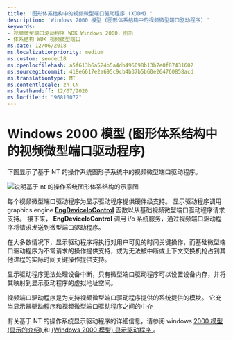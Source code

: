 ```yaml
---
title: '图形体系结构中的视频微型端口驱动程序 (XDDM) '
description: 'Windows 2000 模型 (图形体系结构中的视频微型端口驱动程序) '
keywords:
- 视频微型端口驱动程序 WDK Windows 2000，图形
- 体系结构 WDK 视频微型端口
ms.date: 12/06/2018
ms.localizationpriority: medium
ms.custom: seodec18
ms.openlocfilehash: a5f613b6a524b5a4db496098b13b7e0f87431602
ms.sourcegitcommit: 418e6617e2a695c9cb4b37b5b60e264760858acd
ms.translationtype: MT
ms.contentlocale: zh-CN
ms.lasthandoff: 12/07/2020
ms.locfileid: "96810072"
---
```

# <a name="video-miniport-driver-in-the-graphics-architecture-windows-2000-model"></a>Windows 2000 模型 (图形体系结构中的视频微型端口驱动程序) 

下图显示了基于 NT 的操作系统图形子系统中的视频微型端口驱动程序。

![说明基于 nt 的操作系统图形体系结构的示意图](images/2vidarch.png)

每个视频微型端口驱动程序为显示驱动程序提供硬件级支持。 显示驱动程序调用 graphics engine [**EngDeviceIoControl**](/windows/win32/api/winddi/nf-winddi-engdeviceiocontrol) 函数以从基础视频微型端口驱动程序请求支持。 接下来， **EngDeviceIoControl** 调用 i/o 系统服务，通过视频端口驱动程序将请求发送到微型端口驱动程序。

在大多数情况下，显示驱动程序将执行对用户可见的时间关键操作，而基础微型端口驱动程序为不常请求的操作提供支持，或为无法被中断或上下文交换机抢占到其他进程的实际时间关键操作提供支持。

显示驱动程序无法处理设备中断，只有微型端口驱动程序可以设置设备内存，并将其映射到显示驱动程序的虚拟地址空间。

视频端口驱动程序是为支持视频微型端口驱动程序提供的系统提供的模块。 它充当显示器驱动程序和视频微型端口驱动程序之间的中介

有关基于 NT 的操作系统显示驱动程序的详细信息，请参阅 windows [2000 模型 (显示的介绍) ](introduction-to-display--windows-2000-model-.md) 和 [ (Windows 2000 模型) 显示驱动程序 ](display-drivers--windows-2000-model-.md)。

 

